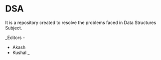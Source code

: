 # DSA

It is a repository created to resolve the problems faced in Data Structures Subject.


_Editors -
- Akash
- Kushal 
_
